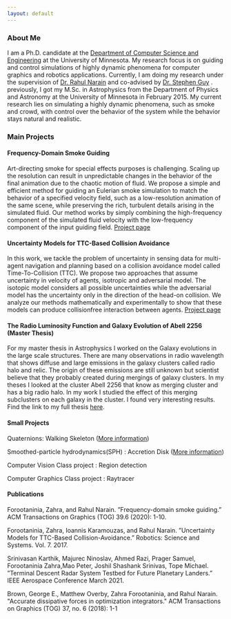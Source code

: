 ```yaml
---
layout: default
---
```

### About Me

I am a Ph.D. candidate at the [Department of Computer Science and Engineering](https://cse.umn.edu/cs) at the University of Minnesota. My research focus is on guiding and control simulations of highly dynamic phenomena for computer graphics and robotics applications. Currently, I am doing my research under the supervision of [Dr. Rahul Narain](https://www.cse.iitd.ac.in/~narain/) and co-advised by [Dr. Stephen Guy](https://www-users.cse.umn.edu/~sjguy/) . previously, I got my M.Sc. in Astrophysics from the Department of Physics and Astronomy at the University of Minnesota in February 2015. My current research lies on simulating a highly dynamic phenomena, such as smoke and crowd, with control over the behavior of the system while the behavior stays natural and realistic.

<!-- ### Education

* Ph.D. Computer Science, Expected May 2022
	* Thesis: Guiding Simulation of Highly Dynamic Phenomena
	* Advisors: Dr.Rahul Narain, Dr.Stephen Guy	


* M.Sc. Astrophysics, February 2016
	* Thesis: The Radio Luminosity Function and Galaxy Evolution of Abell 2256
	* Advisor: Dr.Lawrence Rudnick


* B.S. Physics, June 2010 -->

### Main Projects

#### Frequency-Domain Smoke Guiding

Art-directing smoke for special effects purposes is challenging. Scaling up the resolution can result in unpredictable changes in the behavior of the final animation due to the chaotic motion of fluid. We propose a simple and efficient method for guiding an Eulerian smoke simulation to match the behavior of a specified velocity field, such as a low-resolution animation of the same scene, while preserving the rich, turbulent details arising in the simulated fluid. Our method works by simply combining the high-frequency component of the simulated fluid velocity with the low-frequency component of the input guiding field.
<a href="fdsg.html">Project page</a>



#### Uncertainty Models for TTC-Based Collision Avoidance

In this work, we tackle the problem of uncertainty in sensing data for multi-agent navigation and planning based on a collision avoidance model called Time-To-Collision (TTC). We propose two approaches that assume uncertainty in velocity of agents, isotropic and adversarial model. The isotopic model considers all possible uncertainties while the adversarial model has the uncertainty only in the direction of the head-on collision. We analyze our methods mathematically and experimentally to show that these models can produce collisionfree interaction between agents.
<a href="uttc.html">Project page</a>



#### The Radio Luminosity Function and Galaxy Evolution of Abell 2256 (Master Thesis)

For my master thesis in Astrophysics I worked on the Galaxy evolutions in the large scale structures. There are many observations in radio wavelength that shows diffuse and large emissions in the galaxy clusters called radio halo and relic. The origin of these emissions are still unknown but scientist believe that they probably created during mergings of galaxy clusters.
In my theses I looked at the cluster Abell 2256 that know as merging cluster and has a big radio halo. In my work I studied the effect of this merging subclusters on each galaxy in the cluster. I found very interesting results.
Find the link to my full thesis [here](https://conservancy.umn.edu/handle/11299/170735).



#### Small Projects

Quaternions: Walking Skeleton ([More information](./walking_skeleton.md))

Smoothed-particle hydrodynamics(SPH) : Accretion Disk ([More information](./sph.md))

Computer Vision Class project : Region detection

Computer Graphics Class project : Raytracer


#### Publications

Forootaninia, Zahra, and Rahul Narain. ”Frequency-domain smoke guiding.” ACM Transactions on Graphics (TOG) 39.6 (2020): 1-10.

Forootaninia, Zahra, Ioannis Karamouzas, and Rahul Narain. ”Uncertainty Models for TTC-Based Collision-Avoidance.” Robotics: Science and Systems. Vol. 7. 2017.

Srinivasan Karthik, Majurec Ninoslav, Ahmed Razi, Prager Samuel, Forootaninia Zahra,Mao Peter, Joshil Shashank Srinivas, Tope Michael. ”Terminal Descent Radar System Testbed for Future Planetary Landers.” IEEE Aerospace Conference March 2021.

Brown, George E., Matthew Overby, Zahra Forootaninia, and Rahul Narain. "Accurate dissipative forces in optimization integrators." ACM Transactions on Graphics (TOG) 37, no. 6 (2018): 1-1

<!-- [All codes](https://bitbucket.org/Zahrafn/)

[Resume](pdfs/resume.pdf)
 -->
<!-- Text can be **bold**, _italic_, or ~~strikethrough~~.

[Link to another page](./another-page.html).

There should be whitespace between paragraphs.

There should be whitespace between paragraphs. We recommend including a README, or a file with information about your project.

# Header 1

This is a normal paragraph following a header. GitHub is a code hosting platform for version control and collaboration. It lets you and others work together on projects from anywhere.

## Header 2

> This is a blockquote following a header.
>
> When something is important enough, you do it even if the odds are not in your favor.

### Header 3

```js
// Javascript code with syntax highlighting.
var fun = function lang(l) {
  dateformat.i18n = require('./lang/' + l)
  return true;
}
```

```ruby
# Ruby code with syntax highlighting
GitHubPages::Dependencies.gems.each do |gem, version|
  s.add_dependency(gem, "= #{version}")
end
```

#### Header 4

*   This is an unordered list following a header.
*   This is an unordered list following a header.
*   This is an unordered list following a header.

##### Header 5

1.  This is an ordered list following a header.
2.  This is an ordered list following a header.
3.  This is an ordered list following a header.

###### Header 6

| head1        | head two          | three |
|:-------------|:------------------|:------|
| ok           | good swedish fish | nice  |
| out of stock | good and plenty   | nice  |
| ok           | good `oreos`      | hmm   |
| ok           | good `zoute` drop | yumm  |

### There's a horizontal rule below this.

* * *

### Here is an unordered list:

*   Item foo
*   Item bar
*   Item baz
*   Item zip

### And an ordered list:

1.  Item one
1.  Item two
1.  Item three
1.  Item four

### And a nested list:

- level 1 item
  - level 2 item
  - level 2 item
    - level 3 item
    - level 3 item
- level 1 item
  - level 2 item
  - level 2 item
  - level 2 item
- level 1 item
  - level 2 item
  - level 2 item
- level 1 item

### Small image

![Octocat](https://github.githubassets.com/images/icons/emoji/octocat.png)

### Large image

![Branching](https://guides.github.com/activities/hello-world/branching.png)


### Definition lists can be used with HTML syntax.

<dl>
<dt>Name</dt>
<dd>Godzilla</dd>
<dt>Born</dt>
<dd>1952</dd>
<dt>Birthplace</dt>
<dd>Japan</dd>
<dt>Color</dt>
<dd>Green</dd>
</dl> 

```
Long, single-line code blocks should not wrap. They should horizontally scroll if they are too long. This line should be long enough to demonstrate this.
```

```
The final element.
```
-->
